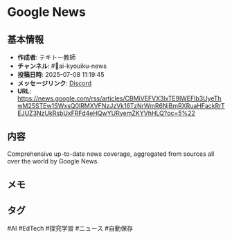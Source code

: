 # Google News

## 基本情報
- **作成者**: テキトー教師
- **チャンネル**: #📰ai-kyouiku-news
- **投稿日時**: 2025-07-08 11:19:45
- **メッセージリンク**: [Discord](https://discord.com/channels/1206805897398059028/1389835531503927487/1392102856777138250)
- **URL**: https://news.google.com/rss/articles/CBMiVEFVX3lxTE9lWEFlb3UyeThwM25STEw1SWxsQ0lRMXVFNzJzVk16TzNrWmR6NjBmRXRuaHFackRrTEJUZ3NzUkRsbUxFRFd4eHQwYURyemZKYVhHLQ?oc=5%22

## 内容
Comprehensive up-to-date news coverage, aggregated from sources all over the world by Google News.

## メモ
<!-- ここに感想やメモを記入 -->

## タグ
#AI #EdTech #探究学習 #ニュース #自動保存

